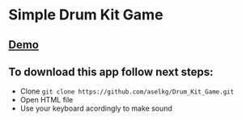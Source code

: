 # Simple Drum Kit Game 
## [Demo](https://aselkg.github.io/Drum_Kit_Game/)
## To download this app follow next steps:
* Clone `git clone https://github.com/aselkg/Drum_Kit_Game.git` 
* Open HTML file
* Use your keyboard acordingly to make sound

